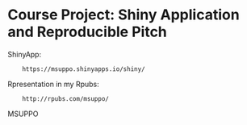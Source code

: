 # Course Project: Shiny Application and Reproducible Pitch

ShinyApp:

        https://msuppo.shinyapps.io/shiny/

Rpresentation in my Rpubs:

        http://rpubs.com/msuppo/


MSUPPO
